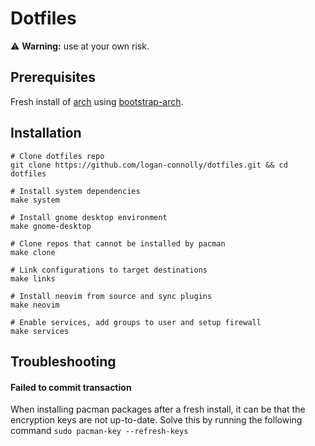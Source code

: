 # Dotfiles

⚠️ **Warning:** use at your own risk.

## Prerequisites

Fresh install of [arch](https://archlinux.org/) using [bootstrap-arch](https://github.com/logan-connolly/bootstrap-arch).

## Installation

```shell
# Clone dotfiles repo
git clone https://github.com/logan-connolly/dotfiles.git && cd dotfiles

# Install system dependencies
make system

# Install gnome desktop environment
make gnome-desktop

# Clone repos that cannot be installed by pacman
make clone

# Link configurations to target destinations
make links

# Install neovim from source and sync plugins
make neovim

# Enable services, add groups to user and setup firewall
make services
```

## Troubleshooting

#### Failed to commit transaction

When installing pacman packages after a fresh install, it can be that the encryption keys are not up-to-date. Solve this by running the following command `sudo pacman-key --refresh-keys`
